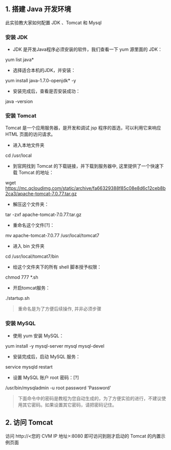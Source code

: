 ## 1. 搭建 Java 开发环境

此实验教大家如何配置 JDK 、Tomcat 和 Mysql

### 安装 JDK

- JDK 是开发Java程序必须安装的软件，我们查看一下 yum 源里面的 JDK：

yum list java*

- 选择适合本机的JDK，并安装：

yum install java-1.7.0-openjdk* -y

- 安装完成后，查看是否安装成功：

java -version


### 安装 Tomcat

Tomcat 是一个应用服务器，是开发和调试 jsp 程序的首选，可以利用它来响应 HTML 页面的访问请求。

- 进入本地文件夹

cd /usr/local

- 到官网找到 Tomcat 的下载链接，并下载到服务器中, 这里提供了一个快速下载 Tomcat 的地址：

wget https://mc.qcloudimg.com/static/archive/fa66329388f85c08e8d6c12ceb8b2ca3/apache-tomcat-7.0.77.tar.gz

- 解压这个文件夹：

tar -zxf apache-tomcat-7.0.77.tar.gz

- 重命名这个文件[?]：

mv apache-tomcat-7.0.77 /usr/local/tomcat7

- 进入 bin 文件夹

cd /usr/local/tomcat7/bin

- 给这个文件夹下的所有 shell 脚本授予权限：

chmod 777 *.sh

- 开启tomcat服务：

./startup.sh

> 重命名是为了方便后续操作, 并非必须步骤


### 安装 MySQL

- 使用 yum 安装 MySQL：

yum install -y mysql-server mysql mysql-devel

- 安装完成后，启动 MySQL 服务：

service mysqld restart

- 设置 MySQL 账户 root 密码：[?]

/usr/bin/mysqladmin -u root password 'Password'

> 下面命令中的密码是教程为您自动生成的，为了方便实验的进行，不建议使用其它密码。如果设置其它密码，请把密码记住。


## 2. 访问 Tomcat

访问 http://<您的 CVM IP 地址>:8080 即可访问到刚才启动的 Tomcat 的内置示例页面
